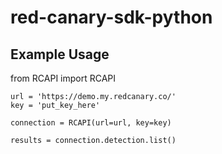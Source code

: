 # red-canary-sdk-python

## Example Usage

from RCAPI import RCAPI

```
url = 'https://demo.my.redcanary.co/'
key = 'put_key_here'

connection = RCAPI(url=url, key=key)

results = connection.detection.list()
```